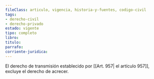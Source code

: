 ```yaml
---
fileClass: articulo, vigencia, historia-y-fuentes, codigo-civil
tags:
- derecho-civil
- derecho-privado
estado: vigente
tipo: completo
libro:
titulo:
parrafo:
corriente-juridica:
---
```

El derecho de transmisión establecido por [[Art. 957| el artículo 957]], excluye el derecho de acrecer.
